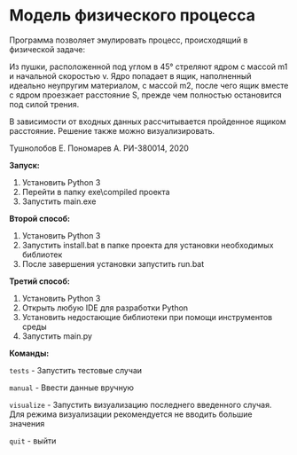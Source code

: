 # Модель физического процесса
Программа позволяет эмулировать процесс, происходящий в физической задаче:

Из пушки, расположенной под углом в 45° стреляют ядром с массой m1 и начальной скоростью v. 
Ядро попадает в ящик, наполненный идеально неупругим материалом, с массой m2, 
после чего ящик вместе с ядром проезжает расстояние S, прежде чем полностью остановится
под силой трения.

В зависимости от входных данных рассчитывается пройденное ящиком расстояние.
Решение также можно визуализировать.

Тушнолобов Е. Пономарев А. РИ-380014, 2020

**Запуск:**
1. Установить Python 3
2. Перейти в папку exe\compiled проекта
3. Запустить main.exe

**Второй способ:**
1. Установить Python 3
2. Запустить install.bat в папке проекта для установки необходимых библиотек
3. После завершения установки запустить run.bat

**Третий способ:**
1. Установить Python 3
2. Открыть любую IDE для разработки Python
3. Установить недостающие библиотеки при помощи инструментов среды 
4. Запустить main.py

**Команды:**

`tests` - Запустить тестовые случаи
 
`manual` - Ввести данные вручную 

`visualize` - Запустить визуализацию последнего введенного случая. 
Для режима визуализации рекомендуется не вводить большие значения

`quit` - выйти
